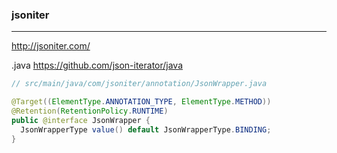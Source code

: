 ### jsoniter
---
http://jsoniter.com/

.java
https://github.com/json-iterator/java

```java
// src/main/java/com/jsoniter/annotation/JsonWrapper.java

@Target((ElementType.ANNOTATION_TYPE, ElementType.METHOD))
@Retention(RetentionPolicy.RUNTIME)
public @interface JsonWrapper {
  JsonWrapperType value() default JsonWrapperType.BINDING;
}
```

```
```

```
```


